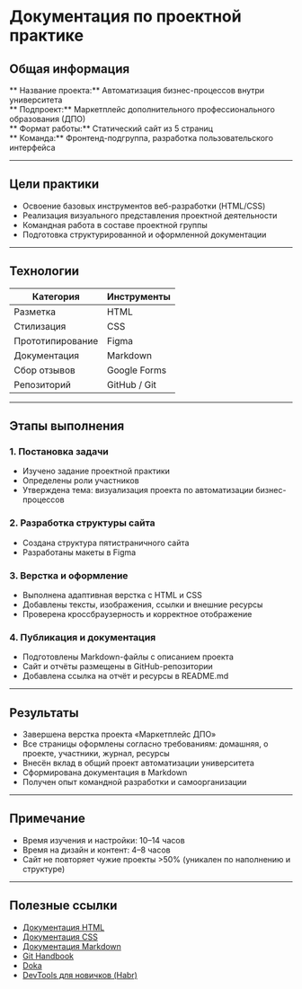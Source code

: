 # Документация по проектной практике

## Общая информация

** Название проекта:** Автоматизация бизнес-процессов внутри университета  
** Подпроект:** Маркетплейс дополнительного профессионального образования (ДПО)  
** Формат работы:** Статический сайт из 5 страниц  
** Команда:** Фронтенд-подгруппа, разработка пользовательского интерфейса

---

## Цели практики

- Освоение базовых инструментов веб-разработки (HTML/CSS)
- Реализация визуального представления проектной деятельности
- Командная работа в составе проектной группы
- Подготовка структурированной и оформленной документации

---

## Технологии

| Категория         | Инструменты      |
|------------------|------------------|
| Разметка         | HTML             |
| Стилизация       | CSS              |
| Прототипирование | Figma            |
| Документация     | Markdown         |
| Сбор отзывов     | Google Forms     |
| Репозиторий      | GitHub / Git     |

---

## Этапы выполнения

### 1. Постановка задачи

- Изучено задание проектной практики
- Определены роли участников
- Утверждена тема: визуализация проекта по автоматизации бизнес-процессов

### 2. Разработка структуры сайта

- Создана структура пятистраничного сайта
- Разработаны макеты в Figma

### 3. Верстка и оформление

- Выполнена адаптивная верстка с HTML и CSS
- Добавлены тексты, изображения, ссылки и внешние ресурсы
- Проверена кроссбраузерность и корректное отображение

### 4. Публикация и документация

- Подготовлены Markdown-файлы с описанием проекта
- Сайт и отчёты размещены в GitHub-репозитории
- Добавлена ссылка на отчёт и ресурсы в README.md

---

## Результаты

- Завершена верстка проекта «Маркетплейс ДПО»
- Все страницы оформлены согласно требованиям: домашняя, о проекте, участники, журнал, ресурсы
- Внесён вклад в общий проект автоматизации университета
- Сформирована документация в Markdown
- Получен опыт командной разработки и самоорганизации

---

## Примечание

- Время изучения и настройки: 10–14 часов  
- Время на дизайн и контент: 4–8 часов  
- Сайт не повторяет чужие проекты >50% (уникален по наполнению и структуре)

---

## Полезные ссылки

- [Документация HTML](https://developer.mozilla.org/ru/docs/Web/HTML)
- [Документация CSS](https://developer.mozilla.org/ru/docs/Web/CSS)
- [Документация Markdown](https://ru.hexlet.io/lesson_filters/markdown)
- [Git Handbook](https://git-scm.com/book/ru/v2)
- [Doka](https://doka.guide/)
- [DevTools для новичков (Habr)](https://habr.com/ru/articles/548898/)
